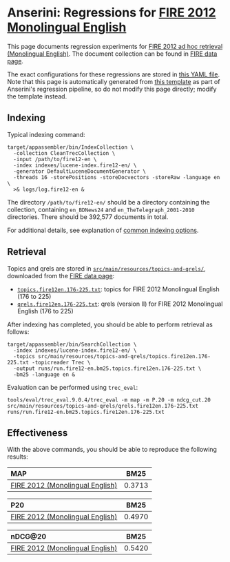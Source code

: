 # Anserini: Regressions for [FIRE 2012 Monolingual English](https://www.isical.ac.in/~fire/2012/adhoc.html)

This page documents regression experiments for [FIRE 2012 ad hoc retrieval (Monolingual English)](https://www.isical.ac.in/~fire/2012/adhoc.html).
The document collection can be found in [FIRE data page](http://fire.irsi.res.in/fire/static/data).

The exact configurations for these regressions are stored in [this YAML file](../src/main/resources/regression/fire12-en.yaml).
Note that this page is automatically generated from [this template](../src/main/resources/docgen/templates/fire12-en.template) as part of Anserini's regression pipeline, so do not modify this page directly; modify the template instead.

## Indexing

Typical indexing command:

```
target/appassembler/bin/IndexCollection \
  -collection CleanTrecCollection \
  -input /path/to/fire12-en \
  -index indexes/lucene-index.fire12-en/ \
  -generator DefaultLuceneDocumentGenerator \
  -threads 16 -storePositions -storeDocvectors -storeRaw -language en \
  >& logs/log.fire12-en &
```

The directory `/path/to/fire12-en/` should be a directory containing the collection, containing `en_BDNews24` and `en_TheTelegraph_2001-2010` directories.
There should be 392,577 documents in total.

For additional details, see explanation of [common indexing options](common-indexing-options.md).

## Retrieval

Topics and qrels are stored in [`src/main/resources/topics-and-qrels/`](../src/main/resources/topics-and-qrels/), downloaded from the [FIRE data page](http://fire.irsi.res.in/fire/static/data):

+ [`topics.fire12en.176-225.txt`](../src/main/resources/topics-and-qrels/topics.fire12en.176-225.txt): topics for FIRE 2012 Monolingual English (176 to 225)
+ [`qrels.fire12en.176-225.txt`](../src/main/resources/topics-and-qrels/qrels.fire12en.176-225.txt): qrels (version II) for FIRE 2012 Monolingual English (176 to 225)

After indexing has completed, you should be able to perform retrieval as follows:

```
target/appassembler/bin/SearchCollection \
  -index indexes/lucene-index.fire12-en/ \
  -topics src/main/resources/topics-and-qrels/topics.fire12en.176-225.txt -topicreader Trec \
  -output runs/run.fire12-en.bm25.topics.fire12en.176-225.txt \
  -bm25 -language en &
```

Evaluation can be performed using `trec_eval`:

```
tools/eval/trec_eval.9.0.4/trec_eval -m map -m P.20 -m ndcg_cut.20 src/main/resources/topics-and-qrels/qrels.fire12en.176-225.txt runs/run.fire12-en.bm25.topics.fire12en.176-225.txt
```

## Effectiveness

With the above commands, you should be able to reproduce the following results:

MAP                                     | BM25      |
:---------------------------------------|-----------|
[FIRE 2012 (Monolingual English)](../src/main/resources/topics-and-qrels/topics.fire12en.176-225.txt)| 0.3713    |


P20                                     | BM25      |
:---------------------------------------|-----------|
[FIRE 2012 (Monolingual English)](../src/main/resources/topics-and-qrels/topics.fire12en.176-225.txt)| 0.4970    |


nDCG@20                                 | BM25      |
:---------------------------------------|-----------|
[FIRE 2012 (Monolingual English)](../src/main/resources/topics-and-qrels/topics.fire12en.176-225.txt)| 0.5420    |
